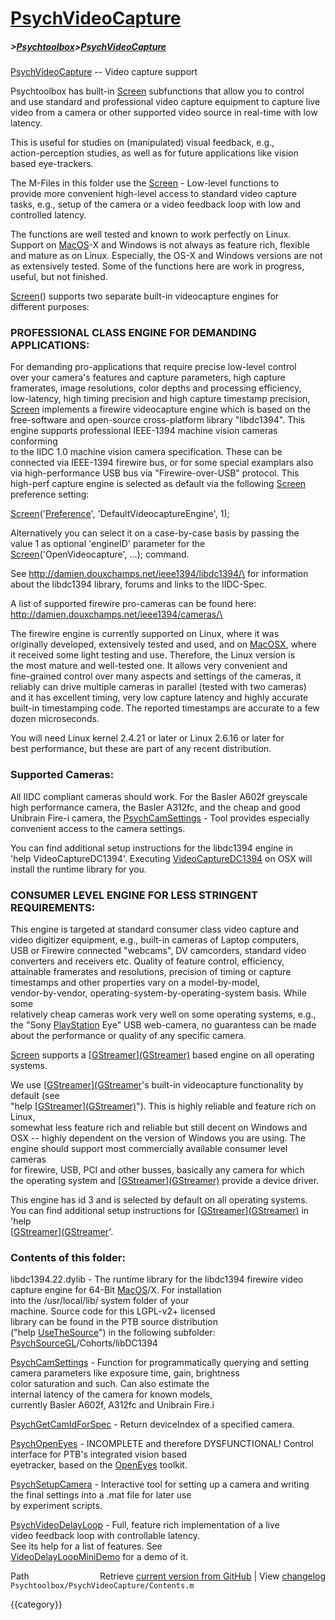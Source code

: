 # [PsychVideoCapture](PsychVideoCapture)
##### >[Psychtoolbox](Psychtoolbox)>[PsychVideoCapture](PsychVideoCapture)

[PsychVideoCapture](PsychVideoCapture) -- Video capture support  
  
Psychtoolbox has built-in [Screen](Screen) subfunctions that allow you to control  
and use standard and professional video capture equipment to capture live  
video from a camera or other supported video source in real-time with low  
latency.  
  
This is useful for studies on (manipulated) visual feedback, e.g.,  
action-perception studies, as well as for future applications like vision  
based eye-trackers.  
  
The M-Files in this folder use the [Screen](Screen) - Low-level functions to  
provide more convenient high-level access to standard video capture  
tasks, e.g., setup of the camera or a video feedback loop with low and  
controlled latency.  
  
The functions are well tested and known to work perfectly on Linux.  
Support on [MacOS](MacOS)-X and Windows is not always as feature rich, flexible  
and mature as on Linux. Especially, the OS-X and Windows versions are not  
as extensively tested. Some of the functions here are work in progress,  
useful, but not finished.  
  
[Screen](Screen)() supports two separate built-in videocapture engines for  
different purposes:  
  
### PROFESSIONAL CLASS ENGINE FOR DEMANDING APPLICATIONS:  
  
For demanding pro-applications that require precise low-level control  
over your camera's features and capture parameters, high capture  
framerates, image resolutions, color depths and processing efficiency,  
low-latency, high timing precision and high capture timestamp precision,  
[Screen](Screen) implements a firewire videocapture engine which is based on the  
free-software and open-source cross-platform library "libdc1394". This  
engine supports professional IEEE-1394 machine vision cameras conforming  
to the IIDC 1.0 machine vision camera specification. These can be  
connected via IEEE-1394 firewire bus, or for some special examplars also  
via high-performance USB bus via "Firewire-over-USB" protocol. This  
high-perf capture engine is selected as default via the following [Screen](Screen)  
preference setting:  
  
[Screen](Screen)('[Preference](Preference)', 'DefaultVideocaptureEngine', 1);  
  
Alternatively you can select it on a case-by-case basis by passing the  
value 1 as optional 'engineID' parameter for the  
[Screen](Screen)('OpenVideocapture', ...); command.  
  
See <http://damien.douxchamps.net/ieee1394/libdc1394/\> for information  
about the libdc1394 library, forums and links to the IIDC-Spec.  
  
A list of supported firewire pro-cameras can be found here:  
<http://damien.douxchamps.net/ieee1394/cameras/\>  
  
The firewire engine is currently supported on Linux, where it was  
originally developed, extensively tested and used, and on [MacOSX](MacOSX), where  
it received some light testing and use. Therefore, the Linux version is  
the most mature and well-tested one. It allows very convenient and  
fine-grained control over many aspects and settings of the cameras, it  
reliably can drive multiple cameras in parallel (tested with two cameras)  
and it has excellent timing, very low capture latency and highly accurate  
built-in timestamping code. The reported timestamps are accurate to a few  
dozen microseconds.  
  
You will need Linux kernel 2.4.21 or later or Linux 2.6.16 or later for  
best performance, but these are part of any recent distribution.  
  
### Supported Cameras:  
  
All IIDC compliant cameras should work. For the Basler A602f greyscale  
high performance camera, the Basler A312fc, and the cheap and good  
Unibrain Fire-i camera, the [PsychCamSettings](PsychCamSettings) - Tool provides especially  
convenient access to the camera settings.  
  
You can find additional setup instructions for the libdc1394 engine in  
'help VideoCaptureDC1394'. Executing [VideoCaptureDC1394](VideoCaptureDC1394) on OSX will  
install the runtime library for you.  
  
  
### CONSUMER LEVEL ENGINE FOR LESS STRINGENT REQUIREMENTS:  
  
This engine is targeted at standard consumer class video capture and  
video digitizer equipment, e.g., built-in cameras of Laptop computers,  
USB or Firewire connected "webcams", DV camcorders, standard video  
converters and receivers etc. Quality of feature control, efficiency,  
attainable framerates and resolutions, precision of timing or capture  
timestamps and other properties vary on a model-by-model,  
vendor-by-vendor, operating-system-by-operating-system basis. While some  
relatively cheap cameras work very well on some operating systems, e.g.,  
the "Sony [PlayStation](PlayStation) Eye" USB web-camera, no guarantess can be made  
about the performance or quality of any specific camera.  
  
[Screen](Screen) supports a [[GStreamer](GStreamer)][(GStreamer)]((GStreamer)) based engine on all operating systems.  
  
We use [[GStreamer](GStreamer)][(GStreamer]((GStreamer))'s built-in videocapture functionality by default (see  
"help [[GStreamer](GStreamer)][(GStreamer)]((GStreamer))"). This is highly reliable and feature rich on Linux,  
somewhat less feature rich and reliable but still decent on Windows and  
OSX -- highly dependent on the version of Windows you are using. The  
engine should support most commercially available consumer level cameras  
for firewire, USB, PCI and other busses, basically any camera for which  
the operating system and [[GStreamer](GStreamer)][(GStreamer)]((GStreamer)) provide a device driver.  
  
This engine has id 3 and is selected by default on all operating systems.  
You can find additional setup instructions for [[GStreamer](GStreamer)][(GStreamer)]((GStreamer)) in 'help  
[[GStreamer](GStreamer)][(GStreamer]((GStreamer))'.  
  
  
### Contents of this folder:  
  
libdc1394.22.dylib - The runtime library for the libdc1394 firewire video  
                     capture engine for 64-Bit [MacOS](MacOS)/X. For installation  
                     into the /usr/local/lib/ system folder of your  
                     machine. Source code for this LGPL-v2+ licensed  
                     library can be found in the PTB source distribution  
                     ("help [UseTheSource](UseTheSource)") in the following subfolder:  
                     [PsychSourceGL](PsychSourceGL)/Cohorts/libDC1394  
  
[PsychCamSettings](PsychCamSettings)   - Function for programmatically querying and setting  
                     camera parameters like exposure time, gain, brightness  
                     color saturation and such. Can also estimate the  
                     internal latency of the camera for known models,  
                     currently Basler A602f, A312fc and Unibrain Fire.i  
  
[PsychGetCamIdForSpec](PsychGetCamIdForSpec) - Return deviceIndex of a specified camera.  
  
[PsychOpenEyes](PsychOpenEyes)        - INCOMPLETE and therefore DYSFUNCTIONAL! Control  
                       interface for PTB's integrated vision based  
                       eyetracker, based on the [OpenEyes](OpenEyes) toolkit.  
  
[PsychSetupCamera](PsychSetupCamera)     - Interactive tool for setting up a camera and writing  
                       the final settings into a .mat file for later use  
                       by experiment scripts.  
  
[PsychVideoDelayLoop](PsychVideoDelayLoop)  - Full, feature rich implementation of a live  
                       video feedback loop with controllable latency.  
                       See its help for a list of features. See  
                       [VideoDelayLoopMiniDemo](VideoDelayLoopMiniDemo) for a demo of it.  
  




<div class="code_header" style="text-align:right;">
  <span style="float:left;">Path&nbsp;&nbsp;</span> <span class="counter">Retrieve <a href=
  "https://raw.github.com/Psychtoolbox-3/Psychtoolbox-3/beta/Psychtoolbox/PsychVideoCapture/Contents.m">current version from GitHub</a> | View <a href=
  "https://github.com/Psychtoolbox-3/Psychtoolbox-3/commits/beta/Psychtoolbox/PsychVideoCapture/Contents.m">changelog</a></span>
</div>
<div class="code">
  <code>Psychtoolbox/PsychVideoCapture/Contents.m</code>
</div>

{{category}}